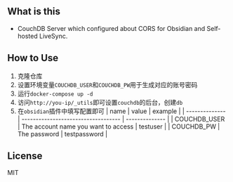 ## What is this

- CouchDB Server which configured about CORS for Obsidian and Self-hosted LiveSync.

## How to Use

1. 克隆仓库
2. 设置环境变量`COUCHDB_USER`和`COUCHDB_PW`用于生成对应的账号密码
3. 运行`docker-compose up -d`
4. 访问`http://you-ip/_utils`即可设置`couchdb`的后台，创建`db`
5. 在`obsidian`插件中填写配置即可
| name           | value                               | example        |
| -------------- | ----------------------------------- | -------------- |
| COUCHDB_USER   | The account name you want to access | testuser       |
| COUCHDB_PW     | The password                        | testpassword   |

## License 
MIT
